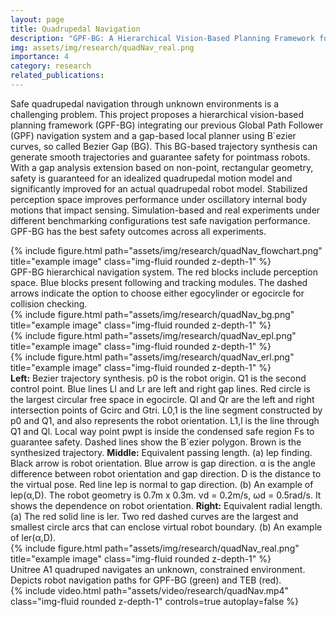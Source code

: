 ```yaml
---
layout: page
title: Quadrupedal Navigation
description: "GPF-BG: A Hierarchical Vision-Based Planning Framework for Safe Quadrupedal Navigation"
img: assets/img/research/quadNav_real.png
importance: 4
category: research
related_publications: 
---
```


Safe quadrupedal navigation through unknown environments is a challenging problem. This project proposes a hierarchical vision-based planning framework (GPF-BG) integrating our previous Global Path Follower (GPF) navigation system and a gap-based local planner using B´ezier curves, so called Bezier Gap (BG). This BG-based trajectory synthesis can generate smooth trajectories and guarantee safety for pointmass robots. With a gap analysis extension based on non-point, rectangular geometry, safety is guaranteed for an idealized quadrupedal motion model and significantly improved for an actual quadrupedal robot model. Stabilized perception space improves performance under oscillatory internal body motions that impact sensing. Simulation-based and real experiments under different benchmarking configurations test safe navigation performance. GPF-BG has the best safety outcomes across all experiments.

<div class="row">
    <div class="col-sm mt-3 mt-md-0">
        {% include figure.html path="assets/img/research/quadNav_flowchart.png" title="example image" class="img-fluid rounded z-depth-1" %}
    </div>
</div>
<div class="caption">
    GPF-BG hierarchical navigation system. The red blocks include perception space. Blue blocks present following and tracking modules. The dashed arrows indicate the option to choose either egocylinder or egocircle for collision checking.
</div>

<div class="row">
    <div class="col-sm mt-3 mt-md-0">
        {% include figure.html path="assets/img/research/quadNav_bg.png" title="example image" class="img-fluid rounded z-depth-1" %}
    </div>
    <div class="col-sm mt-3 mt-md-0">
        {% include figure.html path="assets/img/research/quadNav_epl.png" title="example image" class="img-fluid rounded z-depth-1" %}
    </div>
    <div class="col-sm mt-3 mt-md-0">
        {% include figure.html path="assets/img/research/quadNav_erl.png" title="example image" class="img-fluid rounded z-depth-1" %}
    </div>
</div>
<div class="caption">
    <b>Left:</b> Bezier trajectory synthesis. p0 is the robot origin. Q1 is the second control point. Blue lines Ll and Lr are left and right gap lines. Red circle is the largest circular free space in egocircle. Ql and Qr are the left and right intersection points of Gcirc and Gtri. L0,1 is the line segment constructed by p0 and Q1, and also represents the robot orientation. L1,l is the line through Q1 and Ql. Local way point pwpt is inside the condensed safe region Fs to guarantee safety. Dashed lines show the B´ezier polygon. Brown is the synthesized trajectory. 
    <b>Middle:</b> Equivalent passing length. (a) lep finding. Black arrow is robot orientation. Blue arrow is gap direction. α is the angle difference between robot orientation and gap direction. D is the distance to the virtual pose. Red line lep is normal to gap direction. (b) An example of lep(α,D). The robot geometry is 0.7m x 0.3m. νd = 0.2m/s, ωd = 0.5rad/s. It shows the dependence on robot orientation.
    <b>Right:</b> Equivalent radial length. (a) The red solid line is ler. Two red dashed curves are the largest and smallest circle arcs that can enclose virtual robot boundary. (b) An example of ler(α,D).
</div>

<div class="row">
    <div class="col-sm mt-3 mt-md-0">
        {% include figure.html path="assets/img/research/quadNav_real.png" title="example image" class="img-fluid rounded z-depth-1" %}
    </div>
</div>
<div class="caption">
    Unitree A1 quadruped navigates an unknown, constrained environment. Depicts robot navigation paths for GPF-BG (green) and TEB (red).
</div>

<div class="row mt-3">
    <div class="col-sm mt-3 mt-md-0">
        {% include video.html path="assets/video/research/quadNav.mp4" class="img-fluid rounded z-depth-1" controls=true autoplay=false %}
    </div>
</div>
